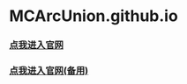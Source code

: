 # MCArcUnion.github.io

### [点我进入官网](https://mcarcunion.github.io/) 

### [点我进入官网(备用)](https://mcarcunion.vercel.app/)
